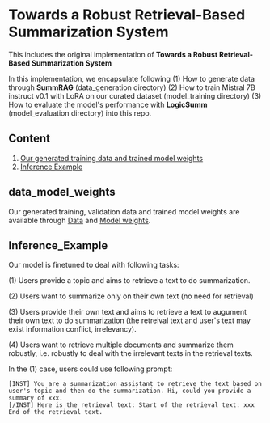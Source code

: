 # Towards a Robust Retrieval-Based Summarization System

This includes the original implementation of **Towards a Robust Retrieval-Based Summarization System** 

In this implementation, we encapsulate following (1) How to generate data through **SummRAG** (data_generation directory) (2) How to train Mistral 7B instruct v0.1 with LoRA on our curated dataset (model_training directory) (3) How to evaluate the model's performance with **LogicSumm** (model_evaluation directory) into this repo. 


## Content 
1. [Our generated training data and trained model weights](#data_model_weights)
2. [Inference Example](#Inference_Example)





## data_model_weights
Our generated training, validation data and trained model weights are available through [Data](https://huggingface.co/datasets/zycjlsj123/ragsummdata) and [Model weights](https://huggingface.co/zycjlsj123/rag_summ). 


## Inference_Example
Our model is finetuned to deal with following tasks: 

(1) Users provide a topic and aims to retrieve a text to do summarization.

(2) Users want to summarize only on their own text (no need for retrieval)

(3) Users provide their own text and aims to retrieve a text to augument their own text to do summarization (the retreival text and user's text may exist information conflict, irrelevancy).

(4) Users want to retrieve multiple documents and summarize them robustly, i.e. robustly to deal with the irrelevant texts in the retrieval texts. 

In the (1) case, users could use following prompt: 

```
[INST] You are a summarization assistant to retrieve the text based on user's topic and then do the summarization. Hi, could you provide a summary of xxx.
[/INST] Here is the retrieval text: Start of the retrieval text: xxx End of the retrieval text.
```

